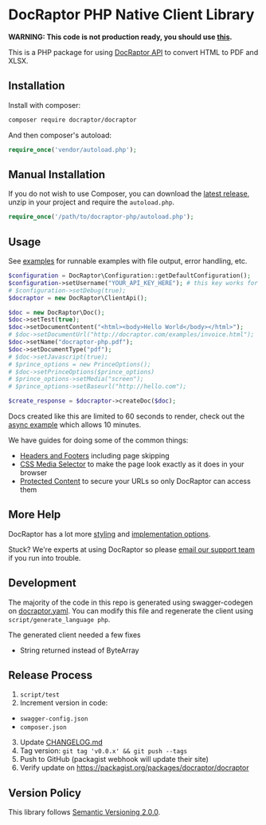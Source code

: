 # DocRaptor PHP Native Client Library

**WARNING: This code is not production ready, you should use [this](https://docraptor.com/documentatino/php).**

This is a PHP package for using [DocRaptor API](http://docraptor.com/documentation) to convert HTML to PDF and XLSX.

## Installation

Install with composer:

```bash
composer require docraptor/docraptor
```

And then composer's autoload:

```php
require_once('vendor/autoload.php');
```

## Manual Installation

If you do not wish to use Composer, you can download the [latest
release](https://github.com/docraptor/docraptor-php/releases), unzip in your project and require the `autoload.php`.


```php
require_once('/path/to/docraptor-php/autoload.php');
```

## Usage

See [examples](examples/) for runnable examples with file output, error handling, etc.

```php
$configuration = DocRaptor\Configuration::getDefaultConfiguration();
$configuration->setUsername("YOUR_API_KEY_HERE"); # this key works for test documents
# $configuration->setDebug(true);
$docraptor = new DocRaptor\ClientApi();

$doc = new DocRaptor\Doc();
$doc->setTest(true);                                                   # test documents are free but watermarked
$doc->setDocumentContent("<html><body>Hello World</body></html>");     # supply content directly
# $doc->setDocumentUrl("http://docraptor.com/examples/invoice.html");  # or use a url
$doc->setName("docraptor-php.pdf");                                    # help you find a document later
$doc->setDocumentType("pdf");                                          # pdf or xls or xlsx
# $doc->setJavascript(true);                                           # enable JavaScript processing
# $prince_options = new PrinceOptions();                               # pdf-specific options
# $doc->setPrinceOptions($prince_options)
# $prince_options->setMedia("screen");                                 # use screen styles instead of print styles
# $prince_options->setBaseurl("http://hello.com");                     # pretend URL when using document_content

$create_response = $docraptor->createDoc($doc);
```

Docs created like this are limited to 60 seconds to render, check out the [async example](examples/async.php) which allows 10 minutes.


We have guides for doing some of the common things:

* [Headers and Footers](https://docraptor.com/documentation/style#pdf-headers-footers) including page skipping
* [CSS Media Selector](https://docraptor.com/documentation/api#api_basic_pdf) to make the page look exactly as it does in your browser
* [Protected Content](https://docraptor.com/documentation/api#api_advanced_pdf) to secure your URLs so only DocRaptor can access them

## More Help

DocRaptor has a lot more [styling](https://docraptor.com/documentation/style) and [implementation options](https://docraptor.com/documentation/api).

Stuck? We're experts at using DocRaptor so please [email our support team](mailto:support@docraptor.com) if you run into trouble.


## Development

The majority of the code in this repo is generated using swagger-codegen on [docraptor.yaml](docraptor.yaml). You can modify this file and regenerate the client using `script/generate_language php`.

The generated client needed a few fixes
- String returned instead of ByteArray

## Release Process

1. `script/test`
2. Increment version in code:
  - `swagger-config.json`
  - `composer.json`
3. Update [CHANGELOG.md](CHANGELOG.md)
4. Tag version: `git tag 'v0.0.x' && git push --tags`
5. Push to GitHub (packagist webhook will update their site)
6. Verify update on https://packagist.org/packages/docraptor/docraptor

## Version Policy

This library follows [Semantic Versioning 2.0.0](http://semver.org).
